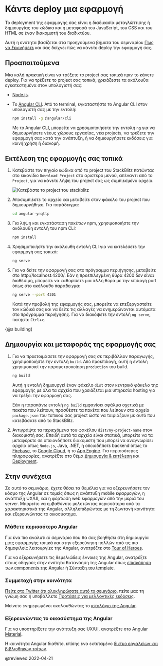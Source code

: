 # Κάντε deploy μια εφαρμογή

Το deployment της εφαρμογής σας είναι η διαδικασία μεταγλώττισης ή δημιουργίας του κώδικα και η μεταφορά του JavaScript, του CSS και του HTML σε έναν διακομιστή του διαδικτύου.

Αυτή η ενότητα βασίζεται στα προηγούμενα βήματα του σεμιναρίου [Πως να ξεκινήσετε](start "Δοκιμάστε το: Μια βασική εφαρμογή") και σας δείχνει πώς να κάνετε deploy την εφαρμογή σας.

## Προαπαιτούμενα

Μια καλή πρακτική είναι να τρέξετε το project σας τοπικά πριν το κάνετε deploy. Για να τρέξετε το project σας τοπικά, χρειάζεστε τα ακόλουθα εγκατεστημένα στον υπολογιστή σας:

* [Node.js](https://nodejs.org/en/).
* Το [Angular CLI](https://cli.angular.io/).
    Από το terminal, εγκαταστήστε το Angular CLI στον υπολογιστή σας με την εντολή:

    ```sh
    npm install -g @angular/cli
    ```

    Με το Angular CLI, μπορείτε να χρησιμοποιήσετε την εντολή `ng` για να δημιουργήσετε νέους χώρους εργασίας, νέα projects, να τρέξετε την εφαρμογή σας κατά την ανάπτυξη, ή να δημιουργήσετε εκδόσεις για κοινή χρήση ή διανομή.

## Εκτέλεση της εφαρμογής σας τοπικά

1. Κατεβάστε τον πηγαίο κώδικα από το project του StackBlitz πατώντας στο εικονίδιο `Download Project` στο αριστερό μενού, απέναντι από το `Project`, για να κάνετε λήψη του project σας ως συμπιεσμένο αρχείο.

    <div class="lightbox">
      <img src="generated/images/guide/start/download-project.png" alt="Κατεβάστε το project του stackblitz">
    </div>

1. Αποσυμπιέστε το αρχείο και μεταβείτε στον φάκελο του project που δημιουργήθηκε. Για παράδειγμα:

    ```sh
    cd angular-ynqttp
    ```

1. Για λήψη και εγκατάσταση πακέτων npm, χρησιμοποιήστε την ακόλουθη εντολή του npm CLI:

    ```sh
    npm install
    ```

1. Χρησιμοποιήστε την ακόλουθη εντολή CLI για να εκτελέσετε την εφαρμογή σας τοπικά:

    ```sh
    ng serve
    ```

1. Για να δείτε την εφαρμογή σας στο πρόγραμμα περιήγησης, μεταβείτε στο http://localhost:4200/.
    Εάν η προεπιλεγμένη θύρα 4200 δεν είναι διαθέσιμη, μπορείτε να καθορίσετε μια άλλη θύρα με την επιλογή port όπως στο ακόλουθο παράδειγμα:

     ```sh
    ng serve --port 4201
    ```

    Κατά την προβολή της εφαρμογής σας, μπορείτε να επεξεργαστείτε τον κώδικά σας και να δείτε τις αλλαγές να ενημερώνονται αυτόματα στο πρόγραμμα περιήγησης.
    Για να διακόψετε την εντολή `ng serve`, πατήστε `Ctrl`+`c`.

{@a building}
## Δημιουργία και μεταφοράς της εφαρμογής σας

 1. Για να προετοιμάσετε την εφαρμογή σας σε περιβάλλον παραγωγής, χρησιμοποιήστε την εντολή `build`. Από προεπιλογή, αυτή η εντολή χρησιμοποιεί την παραμετροποίηση `production` του build.

    ```sh
    ng build
    ```

    Αυτή η εντολή δημιουργεί έναν φάκελο `dist` στον κεντρικό φάκελο της εφαρμογής με όλα τα αρχεία που χρειάζεται μια υπηρεσία hosting για να τρέξει την εφαρμογή σας.

    <div class="alert is-helpful">

    Εάν η παραπάνω εντολή `ng build` εμφανίσει σφάλμα σχετικά με πακέτα που λείπουν, προσθέστε τα πακέτα που λείπουν στο αρχείο `package.json` του τοπικού σας project ώστε να ταιριάζουν με αυτό που κατεβάσατε από το StackBlitz.

    </div>

1. Αντιγράψτε τα περιεχόμενα του φακέλου `dist/my-project-name` στον διακομιστή σας.
    Επειδή αυτά τα αρχεία είναι στατικά, μπορείτε να τα μεταφέρετε σε οποιονδήποτε διακομιστή που μπορεί να αναγνωρίσει αρχεία όπως `Node.js`, Java, .NET, ή οποιοδήποτε backend όπως το [Firebase](https://firebase.google.com/docs/hosting), το [Google Cloud](https://cloud.google.com/solutions/web-hosting), ή το [App Engine](https://cloud.google.com/appengine/docs/standard/python/getting-started/hosting-a-static-website).
    Για περισσότερες πληροφορίες, ανατρέξτε στο θέμα [Δημιουργία & εκτέλεση](guide/build "Δημιουργία & εκτέλεσ εφαρμογών Angular") και [Deployment](guide/deployment "Οδηγός deployment").

## Στην συνέχεια

Σε αυτό το σεμινάριο, έχετε θέσει τα θεμέλια για να εξερευνήσετε τον κόσμο της Angular σε τομείς όπως η ανάπτυξη mobile εφαρμογών, η ανάπτυξη UX/UI, και η φόρτωση web εφαρμογών από την μεριά του server.
Μπορείτε να εμβαθύνετε μελετώντας περισσότερα από τα χαρακτηριστικά της Angular, αλληλεπιδρώντας με τη ζωντανή κοινότητα και εξερευνώντας το οικοσύστημα.

### Μάθετε περισσότερο Angular

Για ένα πιο αναλυτικό σεμινάριο που θα σας βοηθήσει στη δημιουργία μιας εφαρμογής τοπικά και στην εξερεύνηση πολλών από τις πιο δημοφιλείς λειτουργίες της Angular, ανατρέξτε στο [Tour of Heroes](tutorial).

Για να εξερευνήσετε τις θεμελιώδεις έννοιες της Angular, ανατρέξτε στους οδηγούς στην ενότητα Κατανόηση της Angular όπως [επισκόπηση των components της Angular](guide/component-overview) ή [Σύνταξη του template](guide/template-syntax).

### Συμμετοχή στην κοινότητα


[Πείτε στο Twitter ότι ολοκληρώσατε αυτό το σεμινάριο](https://twitter.com/intent/tweet?url=https://angular.io/start&text=I%20just%20finished%20the%20Angular%20Getting%20Started%20Tutorial "Η Angular στο Twitter"), πείτε μας τη γνώμη σας ή υποβάλλετε [Προτάσεις για μελλοντικές εκδόσεις](https://github.com/angular/angular/issues/new/choose "Φόρμα καταχώρησης νέου issue στο GitHub αποθετήριο της Angular").

Μείνετε ενημερωμένοι ακολουθώντας το [ιστολόγιο της Angular](https://blog.angular.io/ "Το ιστολόγιο της Angular").

### Εξερευνώντας το οικοσύστημα της Angular

Για να υποστηρίξετε την ανάπτυξη σας UX/UI, ανατρέξτε στο [Angular Material](https://material.angular.io/ "Ο ιστότοπος του Angular Material").

Η κοινότητα Angular διαθέτει επίσης ένα εκτεταμένο [δίκτυο εργαλείων και βιβλιοθηκών τρίτων](resources "Λίστα πόρων της Angular").

@reviewed 2022-04-21
